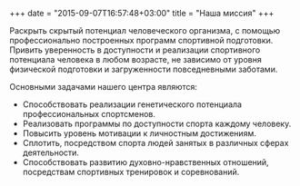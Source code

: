 +++
date = "2015-09-07T16:57:48+03:00"
title = "Наша миссия"
+++

Раскрыть скрытый потенциал человеческого организма, с помощью профессионально построенных программ спортивной подготовки. Привить уверенность в доступности и реализации спортивного потенциала человека в любом возрасте, не зависимо от уровня физической подготовки и загруженности повседневными заботами.

Основными задачами нашего центра являются:

- Способствовать реализации генетического потенциала профессиональных спортсменов.
- Реализовать программы по доступности спорта каждому человеку.
- Повысить уровень мотивации к личностным достижениям.
- Сплотить, посредством спорта людей занятых в различных сферах деятельности.
- Способствовать развитию духовно-нравственных отношений, посредствам спортивных тренировок и соревнований.